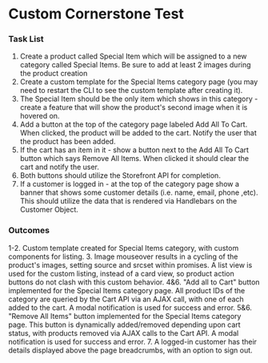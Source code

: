 # Custom Cornerstone Test

### Task List
1. Create a product called Special Item which will be assigned to a new category called Special Items. Be sure to add at least 2 images during the product creation
2. Create a custom template for the Special Items category page (you may need to restart the CLI to see the custom template after creating it). 
3. The Special Item should be the only item which shows in this category - create a feature that will show the product's second image when it is hovered on.
4. Add a button at the top of the category page labeled Add All To Cart. When clicked, the product will be added to the cart. Notify the user that the product has been added. 
5. If the cart has an item in it - show a button next to the Add All To Cart button which says Remove All Items. When clicked it should clear the cart and notify the user.
6. Both buttons should utilize the Storefront API for completion.
7. If a customer is logged in - at the top of the category page show a banner that shows some customer details (i.e. name, email, phone ,etc). This should utilize the data that is rendered via Handlebars on the Customer Object.

### Outcomes
1-2. Custom template created for Special Items category, with custom components for listing.
3. Image mouseover results in a cycling of the product's images, setting source and srcset within promises. A list view is used for the custom listing, instead of a card view, so product action buttons do not clash with this custom behavior.
4&6. "Add all to Cart" button implemented for the Special Items category page. All product IDs of the category are queried by the Cart API via an AJAX call, with one of each added to the cart. A modal notification is used for success and error.
5&6. "Remove All Items" button implemented for the Special Items category page. This button is dynamically added/removed depending upon cart status, with products removed via AJAX calls to the Cart API. A modal notification is used for success and error.
7. A logged-in customer has their details displayed above the page breadcrumbs, with an option to sign out.
